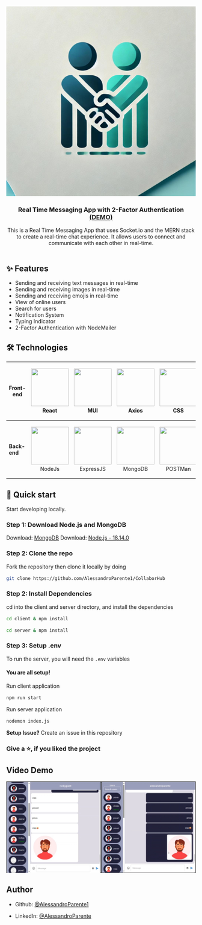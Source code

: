 <!-- INTRO SECTION -->
<br />
<p align="center">
  <a href="https://github.com/AlessandroParente1">
    <img src="client/public/favicon.jpg" alt="CollaborHub">
  </a>

<h3 align="center">Real Time Messaging App with 2-Factor Authentication
<a href="https://collaborhub-frontend.onrender.com/">(DEMO)</a></h3>

  <p align="center">
    This is a Real Time Messaging App that uses Socket.io and the MERN stack to create a real-time chat experience. It allows users to connect and communicate with each other in real-time.
    <br />
    <br />
  </p>





<!-- FEATURE SECTION -->

## ✨ Features

- Sending and receiving text messages in real-time
- Sending and receiving images in real-time
- Sending and receiving emojis in real-time
- View of online users
- Search for users
- Notification System
- Typing Indicator
- 2-Factor Authentication with NodeMailer

<!-- TECHNOLOGY SECTION -->

## 🛠️ Technologies

| **Front-end** | <p align="center"><img src="https://upload.wikimedia.org/wikipedia/commons/a/a7/React-icon.svg" width="100" height="100" /><br/>React</p>                                                                           | <p align="center"><img src="https://v4.mui.com/static/logo.png" width="100" height="100" /><br/>MUI</p>                                                                                              | <p align="center"><img src="https://axios-http.com/assets/logo.svg" width="100" height="100" /><br/>Axios</p>                                                          | <p align="center"><img src="https://upload.wikimedia.org/wikipedia/commons/d/d5/CSS3_logo_and_wordmark.svg" width="100" height="100" /><br/>CSS</p>                    |
|---------------|---------------------------------------------------------------------------------------------------------------------------------------------------------------------------------------------------------------------|------------------------------------------------------------------------------------------------------------------------------------------------------------------------------------------------------|------------------------------------------------------------------------------------------------------------------------------------------------------------------------|------------------------------------------------------------------------------------------------------------------------------------------------------------------------|
| **Back-end**  | <p align="center"><img src="https://images.g2crowd.com/uploads/product/image/large_detail/large_detail_f0b606abb6d19089febc9faeeba5bc05/nodejs-development-services.png" width="100" height="100" /><br/>NodeJs</p> | <p align="center"><img src="https://w7.pngwing.com/pngs/925/447/png-transparent-express-js-node-js-javascript-mongodb-node-js-text-trademark-logo.png" width="100" height="100" /><br/>ExpressJS</p> | <p align="center"><img src="https://cdn.icon-icons.com/icons2/2415/PNG/512/mongodb_original_wordmark_logo_icon_146425.png" width="100" height="100" /><br/>MongoDB</p> | <p align="center"><img src="https://uxwing.com/wp-content/themes/uxwing/download/brands-and-social-media/postman-icon.png" width="100" height="100" /><br/>POSTMan</p> |

## 🚀 Quick start

Start developing locally.

### Step 1: Download Node.js and MongoDB

Download: [MongoDB](https://www.mongodb.com/try/download/community)
Download: [Node.js - 18.14.0](https://nodejs.org/en/)

### Step 2: Clone the repo

Fork the repository then clone it locally by doing

```sh
git clone https://github.com/AlessandroParente1/CollaborHub
```

### Step 2: Install Dependencies

cd into the client and server directory, and install the dependencies

```sh
cd client & npm install
```

```sh
cd server & npm install
```

### Step 3: Setup .env

To run the server, you will need the `.env` variables

#### You are all setup!

Run client application

```sh
npm run start
```

Run server application

```sh
nodemon index.js
```

**Setup Issue?**
Create an issue in this repository

### Give a ⭐, if you liked the project

## Video Demo

[![Watch the video](https://github.com/AlessandroParente1/CollaborHub/blob/main/client/public/video-thumbnail.jpg)]([CollaborHub_Demo.mkv](https://youtu.be/O8tdEF53lno))

## Author

- Github: [@AlessandroParente1](https://github.com/AlessandroParente1)

- LinkedIn: [@AlessandroParente](https://www.linkedin.com/in/alessandro-parente-b56190221)



